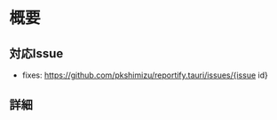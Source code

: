 # 概要

<!-- 一行程度の短い文章でプルリクエストの概要を記述する -->

## 対応Issue

- fixes: https://github.com/pkshimizu/reportify.tauri/issues/{issue id}

## 詳細

<!-- 具体的に追加・変更した内容を記述する -->
